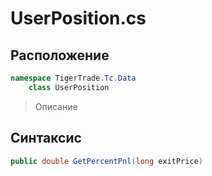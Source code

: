 
# UserPosition.cs
## Расположение
```csharp
namespace TigerTrade.Tc.Data  
    class UserPosition
```

> Описание

## Синтаксис
```csharp
public double GetPercentPnl(long exitPrice)
```
